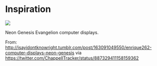 # Inspiration

![](https://db-feed.s3.amazonaws.com/legacy/tumblr_osxzfwQ0YC1r94kvzo3_500-1500391827708.gif)

Neon Genesis Evangelion computer displays.

From: http://isayidontknowright.tumblr.com/post/163091049550/enrique262-computer-displays-neon-genesis via https://twitter.com/ChappellTracker/status/887329411158159362